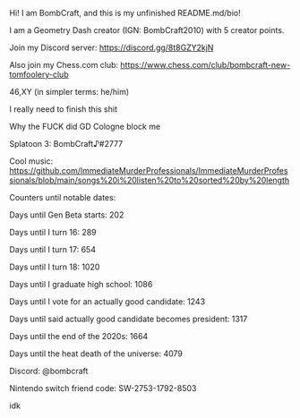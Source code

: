 Hi! I am BombCraft, and this is my unfinished README.md/bio!

I am a Geometry Dash creator (IGN: BombCraft2010) with 5 creator points.

Join my Discord server: https://discord.gg/8t8GZY2kjN

Also join my Chess.com club: https://www.chess.com/club/bombcraft-new-tomfoolery-club

46,XY (in simpler terms: he/him)

I really need to finish this shit

Why the FUCK did GD Cologne block me

Splatoon 3: BombCraft♪#2777

Cool music: https://github.com/ImmediateMurderProfessionals/ImmediateMurderProfessionals/blob/main/songs%20i%20listen%20to%20sorted%20by%20length

Counters until notable dates:

Days until Gen Beta starts: 202

Days until I turn 16: 289

Days until I turn 17: 654

Days until I turn 18: 1020

Days until I graduate high school: 1086

Days until I vote for an actually good candidate: 1243

Days until said actually good candidate becomes president: 1317

Days until the end of the 2020s: 1664

Days until the heat death of the universe: 4079

Discord: @bombcraft

Nintendo switch friend code: SW-2753-1792-8503

idk
